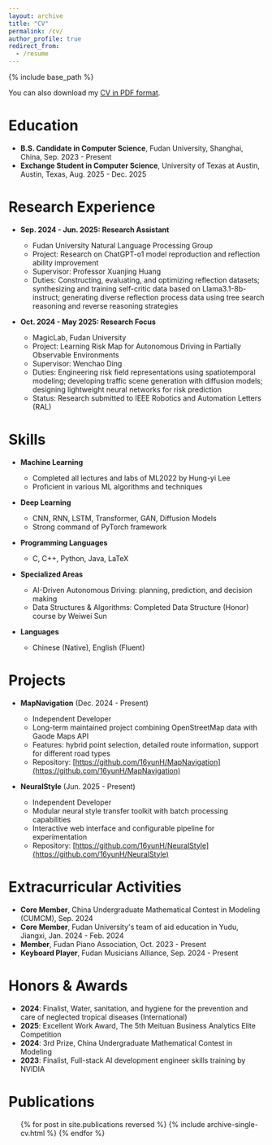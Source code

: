 ```yaml
---
layout: archive
title: "CV"
permalink: /cv/
author_profile: true
redirect_from:
  - /resume
---
```


{% include base_path %}

You can also download my [CV in PDF format](http://16yunH.github.io/files/YunHong_CV.pdf).

Education
======
* **B.S. Candidate in Computer Science**, Fudan University, Shanghai, China, Sep. 2023 - Present
* **Exchange Student in Computer Science**, University of Texas at Austin, Austin, Texas, Aug. 2025 - Dec. 2025

Research Experience
======
* **Sep. 2024 - Jun. 2025: Research Assistant**
  * Fudan University Natural Language Processing Group
  * Project: Research on ChatGPT-o1 model reproduction and reflection ability improvement
  * Supervisor: Professor Xuanjing Huang
  * Duties: Constructing, evaluating, and optimizing reflection datasets; synthesizing and training self-critic data based on Llama3.1-8b-instruct; generating diverse reflection process data using tree search reasoning and reverse reasoning strategies

* **Oct. 2024 - May 2025: Research Focus**
  * MagicLab, Fudan University  
  * Project: Learning Risk Map for Autonomous Driving in Partially Observable Environments
  * Supervisor: Wenchao Ding
  * Duties: Engineering risk field representations using spatiotemporal modeling; developing traffic scene generation with diffusion models; designing lightweight neural networks for risk prediction
  * Status: Research submitted to IEEE Robotics and Automation Letters (RAL)

Skills
======
* **Machine Learning**
  * Completed all lectures and labs of ML2022 by Hung-yi Lee
  * Proficient in various ML algorithms and techniques

* **Deep Learning**  
  * CNN, RNN, LSTM, Transformer, GAN, Diffusion Models
  * Strong command of PyTorch framework

* **Programming Languages**
  * C, C++, Python, Java, LaTeX
  
* **Specialized Areas**
  * AI-Driven Autonomous Driving: planning, prediction, and decision making
  * Data Structures & Algorithms: Completed Data Structure (Honor) course by Weiwei Sun

* **Languages**
  * Chinese (Native), English (Fluent)

Projects
======
* **MapNavigation** (Dec. 2024 - Present)
  * Independent Developer
  * Long-term maintained project combining OpenStreetMap data with Gaode Maps API
  * Features: hybrid point selection, detailed route information, support for different road types
  * Repository: [https://github.com/16yunH/MapNavigation](https://github.com/16yunH/MapNavigation)

* **NeuralStyle** (Jun. 2025 - Present)  
  * Independent Developer
  * Modular neural style transfer toolkit with batch processing capabilities
  * Interactive web interface and configurable pipeline for experimentation
  * Repository: [https://github.com/16yunH/NeuralStyle](https://github.com/16yunH/NeuralStyle)

Extracurricular Activities
======
* **Core Member**, China Undergraduate Mathematical Contest in Modeling (CUMCM), Sep. 2024
* **Core Member**, Fudan University's team of aid education in Yudu, Jiangxi, Jan. 2024 - Feb. 2024
* **Member**, Fudan Piano Association, Oct. 2023 - Present
* **Keyboard Player**, Fudan Musicians Alliance, Sep. 2024 - Present

Honors & Awards
======
* **2024**: Finalist, Water, sanitation, and hygiene for the prevention and care of neglected tropical diseases (International)
* **2025**: Excellent Work Award, The 5th Meituan Business Analytics Elite Competition  
* **2024**: 3rd Prize, China Undergraduate Mathematical Contest in Modeling
* **2023**: Finalist, Full-stack AI development engineer skills training by NVIDIA

Publications
======
  <ul>{% for post in site.publications reversed %}
    {% include archive-single-cv.html %}
  {% endfor %}</ul>
